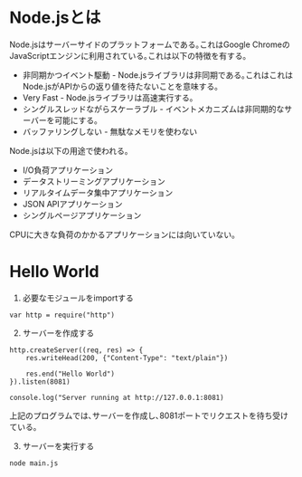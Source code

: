 # Node.jsとは

Node.jsはサーバーサイドのプラットフォームである｡これはGoogle ChromeのJavaScriptエンジンに利用されている｡これは以下の特徴を有する｡

- 非同期かつイベント駆動 - Node.jsライブラリは非同期である｡これはこれはNode.jsがAPIからの返り値を待たないことを意味する｡
- Very Fast - Node.jsライブラリは高速実行する｡
- シングルスレッドながらスケーラブル - イベントメカニズムは非同期的なサーバーを可能にする｡
- バッファリングしない - 無駄なメモリを使わない

Node.jsは以下の用途で使われる｡

- I/O負荷アプリケーション
- データストリーミングアプリケーション
- リアルタイムデータ集中アプリケーション
- JSON APIアプリケーション
- シングルページアプリケーション

CPUに大きな負荷のかかるアプリケーションには向いていない｡

# Hello World

1. 必要なモジュールをimportする

```
var http = require("http")
```

2. サーバーを作成する

```
http.createServer((req, res) => {
    res.writeHead(200, {"Content-Type": "text/plain"})

    res.end("Hello World")
}).listen(8081)

console.log("Server running at http://127.0.0.1:8081)
```

上記のプログラムでは､サーバーを作成し､8081ポートでリクエストを待ち受けている｡

3. サーバーを実行する

```
node main.js
```